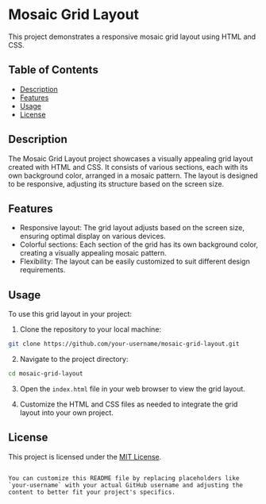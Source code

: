 
# Mosaic Grid Layout

This project demonstrates a responsive mosaic grid layout using HTML and CSS.

## Table of Contents

- [Description](#description)
- [Features](#features)
- [Usage](#usage)
- [License](#license)

## Description

The Mosaic Grid Layout project showcases a visually appealing grid layout created with HTML and CSS. It consists of various sections, each with its own background color, arranged in a mosaic pattern. The layout is designed to be responsive, adjusting its structure based on the screen size.

## Features

- Responsive layout: The grid layout adjusts based on the screen size, ensuring optimal display on various devices.
- Colorful sections: Each section of the grid has its own background color, creating a visually appealing mosaic pattern.
- Flexibility: The layout can be easily customized to suit different design requirements.

## Usage

To use this grid layout in your project:

1. Clone the repository to your local machine:

```bash
git clone https://github.com/your-username/mosaic-grid-layout.git
```

2. Navigate to the project directory:

```bash
cd mosaic-grid-layout
```

3. Open the `index.html` file in your web browser to view the grid layout.

4. Customize the HTML and CSS files as needed to integrate the grid layout into your own project.

## License

This project is licensed under the [MIT License](LICENSE).
```

You can customize this README file by replacing placeholders like `your-username` with your actual GitHub username and adjusting the content to better fit your project's specifics.